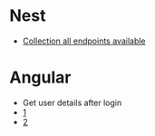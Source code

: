 # Nest
- [Collection all endpoints available](https://stackoverflow.com/questions/54748691/is-there-a-way-to-collect-all-methods-and-their-paths-from-nestjs-application)

# Angular
- Get user details after login
- [1](https://stackoverflow.com/questions/49185537/how-to-pass-current-user-between-components-in-angular2)
- [2](https://stackoverflow.com/questions/72937664/how-to-get-user-details-after-login-in-angular)
